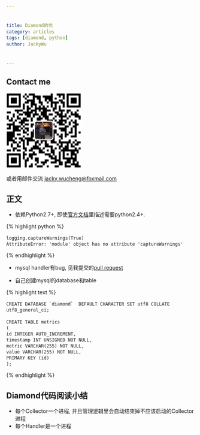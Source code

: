 ```yaml
---

   
title: Diamond的坑  
category: articles  
tags: [diamond, python]  
author: JackyWu  
  

---
```


## Contact me

![](/assets/images/weixin-pic-jackywu.jpg)

或者用邮件交流 <a href="mailto:jacky.wucheng@foxmail.com">jacky.wucheng@foxmail.com</a>

## 正文

* 依赖Python2.7+, 即使[官方文档](https://github.com/python-diamond/Diamond/wiki/Installation)里描述需要python2.4+. 

{% highlight python %}

    logging.captureWarnings(True)  
    AttributeError: 'module' object has no attribute 'captureWarnings'  

{% endhighlight %}

* mysql handler有bug, 见我提交的[pull request](https://github.com/python-diamond/Diamond/pull/170)

* 自己创建mysql的database和table

{% highlight text %}
    
    CREATE DATABASE `diamond`  DEFAULT CHARACTER SET utf8 COLLATE utf8_general_ci;
    
    CREATE TABLE metrics
    (
    id INTEGER AUTO_INCREMENT,
    timestamp INT UNSIGNED NOT NULL,
    metric VARCHAR(255) NOT NULL,
    value VARCHAR(255) NOT NULL,
    PRIMARY KEY (id)
    );

{% endhighlight %}

## Diamond代码阅读小结

* 每个Collector一个进程, 并且管理逻辑里会自动结束掉不应该启动的Collector进程
* 每个Handler是一个进程

